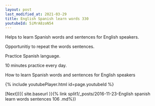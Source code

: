 ```yaml
---
layout: post
last_modified_at: 2021-03-29
title: English Spanish learn words 330 
youtubeId: 5iMrA8zoN54
---
```

 
 
Helps to learn Spanish words and sentences for English speakers.

Opportunitiy to repeat the words sentences. 

Practice Spanish language. 
 
10 minutes practice every day. 
 
How to learn Spanish words and sentences for English speakers 
 
{% include youtubePlayer.html id=page.youtubeId %}
 
 
[Next]({{ site.baseurl }}{% link  split1/_posts/2016-11-23-English spanish learn words sentences 106 .md%})
 
